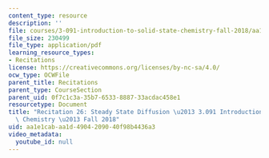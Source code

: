 ```yaml
---
content_type: resource
description: ''
file: courses/3-091-introduction-to-solid-state-chemistry-fall-2018/aa1e1cabaa1d4904209040f98b4436a3_MIT3_091F18_REC26.pdf
file_size: 230499
file_type: application/pdf
learning_resource_types:
- Recitations
license: https://creativecommons.org/licenses/by-nc-sa/4.0/
ocw_type: OCWFile
parent_title: Recitations
parent_type: CourseSection
parent_uid: 0f7c1c3a-35b7-6533-8887-33acdac458e1
resourcetype: Document
title: "Recitation 26: Steady State Diffusion \u2013 3.091 Introduction to Solid-State\
  \ Chemistry \u2013 Fall 2018"
uid: aa1e1cab-aa1d-4904-2090-40f98b4436a3
video_metadata:
  youtube_id: null
---
```

